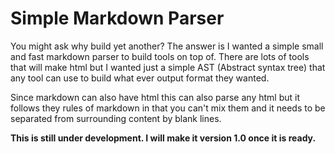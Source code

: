 # Simple Markdown Parser

You might ask why build yet another? The answer is I wanted a simple small and
fast markdown parser to build tools on top of. There are lots of tools that will
make html but I wanted just a simple AST (Abstract syntax tree) that any tool
can use to build what ever output format they wanted.

Since markdown can also have html this can also parse any html but it follows they
rules of markdown in that you can't mix them and it needs to be separated from
surrounding content by blank lines.

**This is still under development. I will make it version 1.0 once it is ready.**
